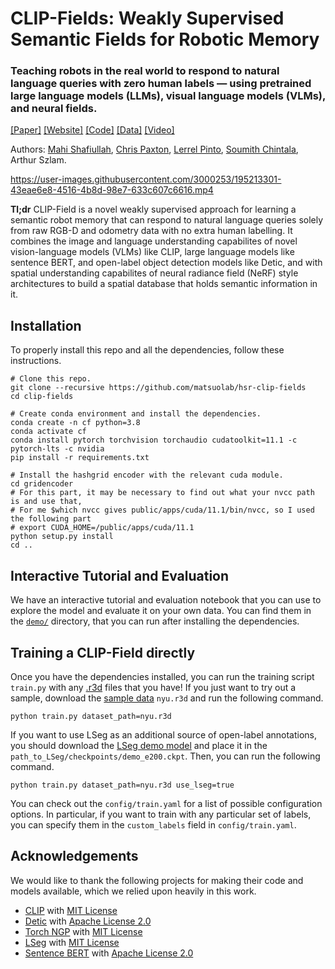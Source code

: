 # CLIP-Fields: Weakly Supervised Semantic Fields for Robotic Memory
### Teaching robots in the real world to respond to natural language queries with zero human labels — using pretrained large language models (LLMs), visual language models (VLMs), and neural fields.

[[Paper]](https://arxiv.org/abs/2210.05663) [[Website]](https://mahis.life/clip-fields/) [[Code]](https://github.com/notmahi/clip-fields) [[Data]](https://osf.io/famgv) [[Video]](https://youtu.be/bKu7GvRiSQU)

Authors: [Mahi Shafiullah](https://mahis.life), [Chris Paxton](https://cpaxton.github.io/), [Lerrel Pinto](https://lerrelpinto.com), [Soumith Chintala](https://soumith.ch), Arthur Szlam.

https://user-images.githubusercontent.com/3000253/195213301-43eae6e8-4516-4b8d-98e7-633c607c6616.mp4

**Tl;dr** CLIP-Field is a novel weakly supervised approach for learning a semantic robot memory that can respond to natural language queries solely from raw RGB-D and odometry data with no extra human labelling. It combines the image and language understanding capabilites of novel vision-language models (VLMs) like CLIP, large language models like sentence BERT, and open-label object detection models like Detic, and with spatial understanding capabilites of neural radiance field (NeRF) style architectures to build a spatial database that holds semantic information in it.

## Installation
To properly install this repo and all the dependencies, follow these instructions.

```
# Clone this repo.
git clone --recursive https://github.com/matsuolab/hsr-clip-fields
cd clip-fields

# Create conda environment and install the dependencies.
conda create -n cf python=3.8
conda activate cf
conda install pytorch torchvision torchaudio cudatoolkit=11.1 -c pytorch-lts -c nvidia
pip install -r requirements.txt

# Install the hashgrid encoder with the relevant cuda module.
cd gridencoder
# For this part, it may be necessary to find out what your nvcc path is and use that, 
# For me $which nvcc gives public/apps/cuda/11.1/bin/nvcc, so I used the following part
# export CUDA_HOME=/public/apps/cuda/11.1
python setup.py install
cd ..
```
## Interactive Tutorial and Evaluation
We have an interactive tutorial and evaluation notebook that you can use to explore the model and evaluate it on your own data. You can find them in the [`demo/`](https://github.com/notmahi/clip-fields/tree/main/demo) directory, that you can run after installing the dependencies.

## Training a CLIP-Field directly
Once you have the dependencies installed, you can run the training script `train.py` with any [.r3d](https://record3d.app/) files that you have! If you just want to try out a sample, download the [sample data](https://osf.io/famgv) `nyu.r3d` and run the following command.

```
python train.py dataset_path=nyu.r3d
```

If you want to use LSeg as an additional source of open-label annotations, you should download the [LSeg demo model](https://github.com/isl-org/lang-seg#-try-demo-now) and place it in the `path_to_LSeg/checkpoints/demo_e200.ckpt`. Then, you can run the following command.

```
python train.py dataset_path=nyu.r3d use_lseg=true
```

You can check out the `config/train.yaml` for a list of possible configuration options. In particular, if you want to train with any particular set of labels, you can specify them in the `custom_labels` field in `config/train.yaml`.


## Acknowledgements
We would like to thank the following projects for making their code and models available, which we relied upon heavily in this work.
* [CLIP](https://github.com/openai/CLIP) with [MIT License](https://github.com/openai/CLIP/blob/main/LICENSE)
* [Detic](https://github.com/facebookresearch/Detic/) with [Apache License 2.0](https://github.com/facebookresearch/Detic/blob/main/LICENSE)
* [Torch NGP](https://github.com/ashawkey/torch-ngp) with [MIT License](https://github.com/ashawkey/torch-ngp/blob/main/LICENSE)
* [LSeg](https://github.com/isl-org/lang-seg) with [MIT License](https://github.com/isl-org/lang-seg/blob/main/LICENSE)
* [Sentence BERT](https://www.sbert.net/) with [Apache License 2.0](https://github.com/UKPLab/sentence-transformers/blob/master/LICENSE)
